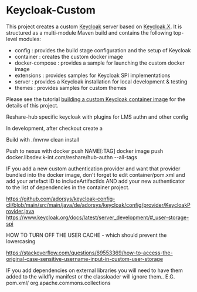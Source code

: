 Keycloak-Custom
===============

This project creates a custom [Keycloak] server based on [Keycloak.X]. It is structured as a multi-module Maven build and contains the following top-level modules:

- config  : provides the build stage configuration and the setup of Keycloak
- container : creates the custom docker image
- docker-compose : provides a sample for launching the custom docker image
- extensions : provides samples for Keycloak SPI implementations
- server : provides a Keycloak installation for local development & testing
- themes : provides samples for custom themes

Please see the tutorial [building a custom Keycloak container image](https://keycloak.ch/keycloak-tutorials/tutorial-custom-keycloak/) for the details of this project.


[Keycloak]: https://keycloak.org
[Keycloak.X]: https://www.keycloak.org/migration/migrating-to-quarkus


Reshare-hub specific keycloak with plugins for LMS authn and other config


In development, after checkout create a

Build with
./mvnw clean install

Push to nexus with
docker push NAME[:TAG]
docker image push docker.libsdev.k-int.com/reshare/hub-authn --all-tags


IF you add a new custom authentication provider and want that provider bundled into the docker image, don't forget to edit
container/pom.xml and add your artefact ID to includeArtifactIds AND add your new authenticator to the list of dependencies in the
container project.





https://github.com/adorsys/keycloak-config-cli/blob/main/src/main/java/de/adorsys/keycloak/config/provider/KeycloakProvider.java
https://www.keycloak.org/docs/latest/server_development/#_user-storage-spi



HOW TO TURN OFF THE USER CACHE - which should prevent the lowercasing

https://stackoverflow.com/questions/69553369/how-to-access-the-original-case-sensitive-username-input-in-custom-user-storage



IF you add dependencies on external libraries you will need to have them added to the wildfly manifest or the classloader will ignore them.. E.G. pom.xml/
                            <manifestEntries>
                                <Dependencies>org.apache.commons.collections</Dependencies>
                            </manifestEntries>

